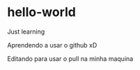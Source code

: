 # hello-world
Just learning

Aprendendo a usar o github xD

Editando para usar o pull na minha maquina
